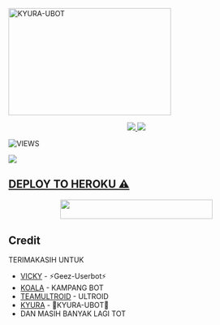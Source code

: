 <a href="https://t.me/KYURAONLY"><img src="" width="320" height="211" alt="  KYURA-UBOT" /></a>

<p align="center">
  <a href="https://github.com/Kyuraxp/KYURA-UBOT/fork">
    <img src="https://img.shields.io/github/forks/Kyuraxp/KYURA-UBOT?label=Fork&style=social">
    
  </a>
  <a href="https://github.com/Kyuraxp/KYURA-UBOT">
    <img src="https://img.shields.io/github/stars/Kyuraxp/KYURA-UBOT?style=social">
  </a>
</p>  

![VIEWS](https://komarev.com/ghpvc/?username=ramadhani892)

<a href="https://t.me/kyurasupport"><img src="https://img.shields.io/badge/KODE%20PENILAIAN-A+-blue.svg?style=for-the-badge&logo=Factor.">

## DEPLOY TO HEROKU ⚠️
<p align="center"><a href="https://heroku.com/deploy?template=https://github.com/Kyuraxp/KYURA-UBOT"> <img src="https://img.shields.io/badge/Deploy%20To%20Heroku-indigo?style=flat&logo=heroku" width="300" height="38.60" /></a></p>



## Credit
TERIMAKASIH UNTUK

*   [VICKY](https://t.me/vckyouubitch) - ⚡Geez-Userbot⚡
*   [KOALA](https://t.me/manusiarakitann) - KAMPANG BOT
*   [TEAMULTROID](https://github.com/TeamUltroid) - ULTROID
*   [KYURA](https://t.me/Kyuraonly) - 🗿KYURA-UBOT🗿
*    DAN MASIH BANYAK LAGI TOT
